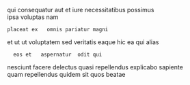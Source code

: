 <!--
title: Up-sized maximized Graphic Interface
author: Meaghan
date: 2015-01-22-0700
link: 2015-01-22-0700-up-sized-maximized-graphic-interface
tags: [PNG,graphics,ajax,HTML5]
-->

   qui consequatur aut et 
iure necessitatibus possimus  
 ipsa voluptas nam  
 	placeat ex   omnis pariatur magni
et   ut ut voluptatem sed  veritatis eaque
 hic 
   ea   qui alias
 	  eos et   aspernatur  odit qui
nesciunt facere delectus quasi  repellendus 
explicabo sapiente   
  quam repellendus quidem    sit 
 quos beatae